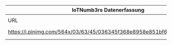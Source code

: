 |IoTNumb3rs Datenerfassung|||||||||||
| ---- | ---- | ---- | ---- | ---- | ---- | ---- | ---- | ---- | ---- | ---- |
||||||||||||
|URL|home_url|filename|device_class|device_count|market_class|market_volume|prognosis_year|publication_year|authorship_class|Dropbox folder|
|https://i.pinimg.com/564x/03/63/45/036345f368e8958e851bf627c3c5253d.jpg|https://de.hortonworks.com/be-first-insights/|file6_036345f368e8958e851bf627c3c5253d.jpg|Generic IoT|26000000000|||2020|unknown|unknown|JinlinHolic/20181222-1500|

